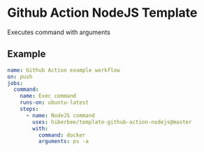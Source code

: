# Github Action NodeJS Template

Executes command with arguments

## Example 

```yaml
name: Github Action example workflow
on: push
jobs:
  command:
    name: Exec command
    runs-on: ubuntu-latest
    steps:
      - name: NodeJS command
        uses: hiberbee/template-github-action-nodejs@master
        with:
          command: docker
          arguments: ps -a

```
